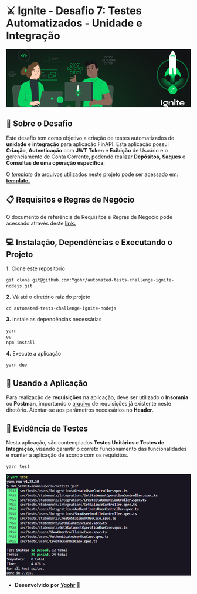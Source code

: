 # ⚔️ Ignite - Desafio 7: Testes Automatizados - Unidade e Integração
![](assets/capa_ignite.png)
<br>

## :pushpin: Sobre o Desafio
Este desafio tem como objetivo a criação de  testes automatizados de **unidade** e **integração** para aplicação FinAPI.
Esta aplicação possui **Criação**, **Autenticação** com **JWT Token** e **Exibição** de Usuário e o gerenciamento de Conta Corrente, podendo realizar **Depósitos**, **Saques** e **Consultas de uma operação específica**.

O _template_ de arquivos utilizados neste projeto pode ser acessado em: [**template.**](https://github.com/rocketseat-education/ignite-template-tests-challenge)

## 📋 Requisitos e Regras de Negócio
O documento de referência de Requisitos e Regras de Negócio pode acessado através deste [**link.**](https://www.notion.so/Requisitos-e-Regras-de-Neg-cio-Testes-Unit-rios-M-dulo-4-Desafio-1-Ignite-076b666d1a064a3cbe6042eeb2f52c04)

## 💻 Instalação, Dependências e Executando o Projeto
**1.** Clone este repositório
```
git clone git@github.com:Ygohr/automated-tests-challenge-ignite-nodejs.git
```
**2.** Vá até o diretório raiz do projeto
```
cd automated-tests-challenge-ignite-nodejs
```
**3.** Instale as dependências necessárias
```
yarn
ou
npm install
```
**4.** Execute a aplicação
```
yarn dev
```

## :floppy_disk: Usando a Aplicação
Para realização de **requisições** na aplicação, deve ser utilizado o **Insomnia** ou **Postman**, importando o [arquivo](insomnia_requests) de requisições já existente neste diretório.
Atentar-se aos parâmetros necessários no **Header**.

## :syringe: Evidência de Testes
Nesta aplicação, são contemplados **Testes Unitários e Testes de Integração**, visando garantir o correto funcionamento das funcionalidades e manter a aplicação de acordo com os requisitos. <br/>
```
yarn test
```
![](assets/test_evidence.png)

- **Desenvolvido** **por** [**Ygohr**](https://www.linkedin.com/in/ygohr-medeiros-28451b14a/) 🤖
